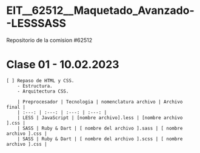 # EIT__62512__Maquetado_Avanzado--LESSSASS
Repositorio de la comision #62512

# Clase 01 - 10.02.2023
    [ ] Repaso de HTML y CSS.
        - Estructura.
        - Arquitectura CSS.
        
        | Preprocesador | Tecnologia | nomenclatura archivo | Archivo final |
        | :---: | :---: | :---: | :---: |
        | LESS | JavaScript | [nombre archivo].less | [nombre archivo ].css |
        | SASS | Ruby & Dart | [ nombre del archivo ].sass | [ nombre archivo ].css |
        | SASS | Ruby & Dart | [ nombre del archivo ].scss | [ nombre archivo ].css |


        
